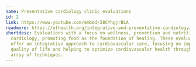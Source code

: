 ```yaml
---
name: Preventative cardiology clinic evaluations
id: 2
link: https://www.youtube.com/embed/28CYhgjrBLA
readmore: https://ufhealth.org/integrative-and-preventative-cardiology/uf-health-social-media
shortdesc: Evaluations with a focus on wellness, prevention and nutrition in
  cardiology, promoting food as the foundation of healing. These evaluations
  offer an integrative approach to cardiovascular care, focusing on improving
  quality of life and helping to optimize cardiovascular health through a wide
  array of techniques.
---
```

